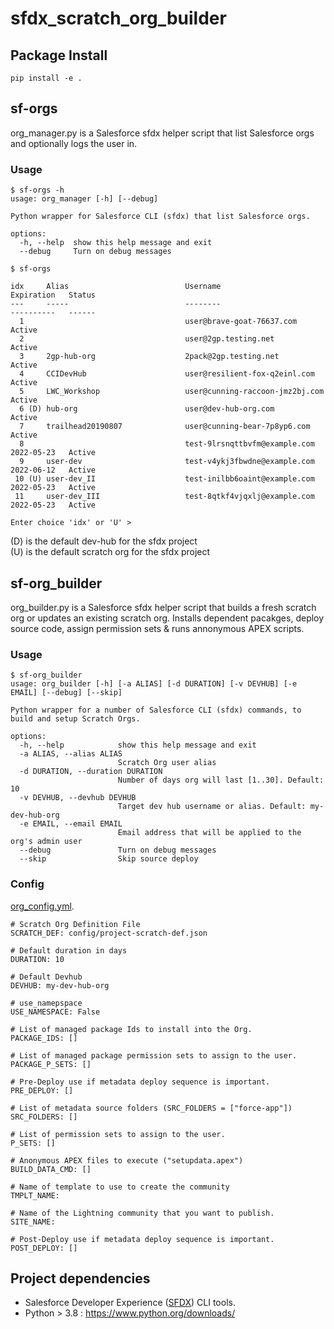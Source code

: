 # sfdx_scratch_org_builder

## Package Install

```
pip install -e .
```

## sf-orgs

org_manager.py is a Salesforce sfdx helper script that list Salesforce orgs and optionally logs the user in.

### Usage

```
$ sf-orgs -h
usage: org_manager [-h] [--debug]

Python wrapper for Salesforce CLI (sfdx) that list Salesforce orgs.

options:
  -h, --help  show this help message and exit
  --debug     Turn on debug messages
```

```
$ sf-orgs

idx     Alias                          Username                                      Expiration   Status
---     -----                          --------                                      ----------   ------
  1                                    user@brave-goat-76637.com                                  Active
  2                                    user@2gp.testing.net                                       Active
  3     2gp-hub-org                    2pack@2gp.testing.net                                      Active
  4     CCIDevHub                      user@resilient-fox-q2einl.com                              Active
  5     LWC_Workshop                   user@cunning-raccoon-jmz2bj.com                            Active
  6 (D) hub-org                        user@dev-hub-org.com                                       Active
  7     trailhead20190807              user@cunning-bear-7p8yp6.com                               Active
  8                                    test-9lrsnqttbvfm@example.com                 2022-05-23   Active
  9     user-dev                       test-v4ykj3fbwdne@example.com                 2022-06-12   Active
 10 (U) user-dev_II                    test-inilbb6oaint@example.com                 2022-05-23   Active
 11     user-dev_III                   test-8qtkf4vjqxlj@example.com                 2022-05-23   Active

Enter choice 'idx' or 'U' >
```

(D) is the default dev-hub for the sfdx project  
(U) is the default scratch org for the sfdx project

## sf-org_builder

org_builder.py is a Salesforce sfdx helper script that builds a fresh scratch org or updates an existing scratch org. Installs dependent pacakges, deploy source code, assign permission sets & runs annonymous APEX scripts.

### Usage

```
$ sf-org_builder
usage: org_builder [-h] [-a ALIAS] [-d DURATION] [-v DEVHUB] [-e EMAIL] [--debug] [--skip]

Python wrapper for a number of Salesforce CLI (sfdx) commands, to build and setup Scratch Orgs.

options:
  -h, --help            show this help message and exit
  -a ALIAS, --alias ALIAS
                        Scratch Org user alias
  -d DURATION, --duration DURATION
                        Number of days org will last [1..30]. Default: 10
  -v DEVHUB, --devhub DEVHUB
                        Target dev hub username or alias. Default: my-dev-hub-org
  -e EMAIL, --email EMAIL
                        Email address that will be applied to the org's admin user
  --debug               Turn on debug messages
  --skip                Skip source deploy
```

### Config

[org_config.yml](org_config.yml).

```
# Scratch Org Definition File
SCRATCH_DEF: config/project-scratch-def.json

# Default duration in days
DURATION: 10

# Default Devhub
DEVHUB: my-dev-hub-org

# use_namepspace
USE_NAMESPACE: False

# List of managed package Ids to install into the Org.
PACKAGE_IDS: []

# List of managed package permission sets to assign to the user.
PACKAGE_P_SETS: []

# Pre-Deploy use if metadata deploy sequence is important.
PRE_DEPLOY: []

# List of metadata source folders (SRC_FOLDERS = ["force-app"])
SRC_FOLDERS: []

# List of permission sets to assign to the user.
P_SETS: []

# Anonymous APEX files to execute ("setupdata.apex")
BUILD_DATA_CMD: []

# Name of template to use to create the community
TMPLT_NAME:

# Name of the Lightning community that you want to publish.
SITE_NAME:

# Post-Deploy use if metadata deploy sequence is important.
POST_DEPLOY: []
```

## Project dependencies

- Salesforce Developer Experience ([SFDX](https://developer.salesforce.com/docs/atlas.en-us.sfdx_dev.meta/sfdx_dev/sfdx_dev_intro.htm)) CLI tools.
- Python > 3.8 : https://www.python.org/downloads/
